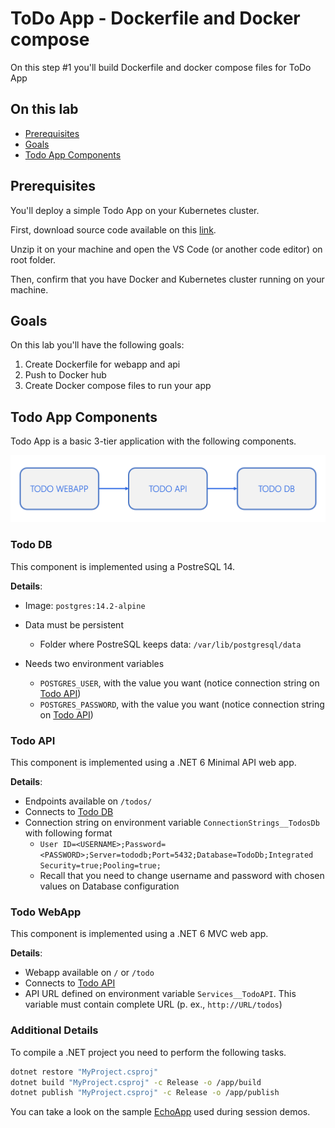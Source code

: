 # ToDo App - Dockerfile and Docker compose

On this step #1 you'll build Dockerfile and docker compose files for ToDo App

## On this lab

- [Prerequisites](#prerequisites)
- [Goals](#goals)
- [Todo App Components](#todo-app-components)

## Prerequisites

You'll deploy a simple Todo App on your Kubernetes cluster.

First, download source code available on this [link](https://github.com/tasb/todo-app-dotnet-psql/archive/refs/tags/v1.zip).

Unzip it on your machine and open the VS Code (or another code editor) on root folder.

Then, confirm that you have Docker and Kubernetes cluster running on your machine.

## Goals

On this lab you'll have the following goals:

1. Create Dockerfile for webapp and api
2. Push to Docker hub
3. Create Docker compose files to run your app
  
## Todo App Components

Todo App is a basic 3-tier application with the following components.

![Todo App Components](images/image01.png "Todo App Components")

### Todo DB

This component is implemented using a PostreSQL 14.

**Details**:

- Image: `postgres:14.2-alpine`
- Data must be persistent
  - Folder where PostreSQL keeps data: `/var/lib/postgresql/data`
- Needs two environment variables

  - `POSTGRES_USER`, with the value you want (notice connection string on [Todo API](lab10.md#todo-api))
  - `POSTGRES_PASSWORD`, with the value you want (notice connection string on [Todo API](lab10.md#todo-api))

### Todo API

This component is implemented using a .NET 6 Minimal API web app.

**Details**:

- Endpoints available on `/todos/`
- Connects to [Todo DB](#todo-db)
- Connection string on environment variable `ConnectionStrings__TodosDb` with following format
  - `User ID=<USERNAME>;Password=<PASSWORD>;Server=tododb;Port=5432;Database=TodoDb;Integrated Security=true;Pooling=true;`
  - Recall that you need to change username and password with chosen values on Database configuration

### Todo WebApp

This component is implemented using a .NET 6 MVC web app.

**Details**:

- Webapp available on `/` or `/todo`
- Connects to [Todo API](lab10.md#todo-api)
- API URL defined on environment variable `Services__TodoAPI`. This variable must contain complete URL (p. ex., `http://URL/todos`)

### Additional Details

To compile a .NET project you need to perform the following tasks.

```bash
dotnet restore "MyProject.csproj"
dotnet build "MyProject.csproj" -c Release -o /app/build
dotnet publish "MyProject.csproj" -c Release -o /app/publish
```

You can take a look on the sample [EchoApp](https://github.com/tasb/containers-ci-training/tree/main/src/EchoApp) used during session demos.
